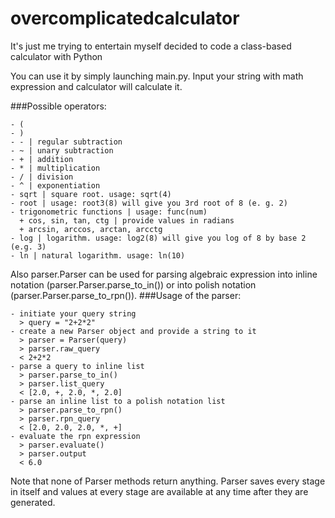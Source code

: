 # overcomplicatedcalculator
It's just me trying to entertain myself decided to code a class-based calculator with Python


You can use it by simply launching main.py.
Input your string with math expression and calculator will calculate it.

###Possible operators:

```
- (
- )
- - | regular subtraction
- ~ | unary subtraction
- + | addition
- * | multiplication
- / | division
- ^ | exponentiation
- sqrt | square root. usage: sqrt(4)
- root | usage: root3(8) will give you 3rd root of 8 (e. g. 2)
- trigonometric functions | usage: func(num)
  + cos, sin, tan, ctg | provide values in radians
  + arcsin, arccos, arctan, arcctg
- log | logarithm. usage: log2(8) will give you log of 8 by base 2 (e.g. 3)
- ln | natural logarithm. usage: ln(10)
```


Also parser.Parser can be used for parsing algebraic expression into inline notation (parser.Parser.parse_to_in()) or into polish notation (parser.Parser.parse_to_rpn()).
###Usage of the parser:

```
- initiate your query string
  > query = "2+2*2"
- create a new Parser object and provide a string to it
  > parser = Parser(query)
  > parser.raw_query
  < 2+2*2
- parse a query to inline list
  > parser.parse_to_in()
  > parser.list_query
  < [2.0, +, 2.0, *, 2.0]
- parse an inline list to a polish notation list
  > parser.parse_to_rpn()
  > parser.rpn_query
  < [2.0, 2.0, 2.0, *, +]
- evaluate the rpn expression
  > parser.evaluate()
  > parser.output
  < 6.0
```

Note that none of Parser methods return anything. Parser saves every stage in itself and values at every stage are available at any time after they are generated.
